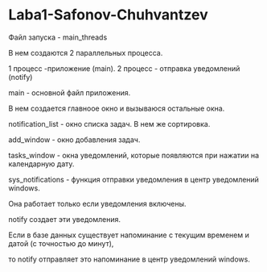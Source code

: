 # Laba1-Safonov-Chuhvantzev
Файл запуска - main_threads 

В нем создаются 2 параллельных процесса.

1 процесс -приложение (main). 2 процесс - отправка уведомлений (notify)

main - основной файл приложения. 

В нем создается главноое окно и вызываюся остальные окна.

notification_list - окно списка задач. В нем же сортировка.

add_window - окно добавления задач. 

tasks_window - окна уведомлений, которые появляются при нажатии на календарную дату.

sys_notifications - функция отправки уведомления в центр уведомлений windows. 

Она работает только если уведомления включены.

notify создает эти уведомления. 

Если в базе данных существует напоминание с текущим временем и датой (с точностью до минут),

то notify отправляет это напоминание в центр уведомлений windows.
